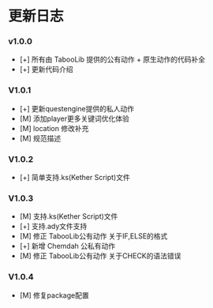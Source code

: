 # 更新日志
### v1.0.0 
- [+] 所有由 TabooLib 提供的公有动作 + 原生动作的代码补全
- [+] 更新代码介绍
### V1.0.1
- [+] 更新questengine提供的私人动作
- [M] 添加player更多关键词优化体验
- [M] location 修改补充
- [M] 规范描述
### V1.0.2
- [+] 简单支持.ks(Kether Script)文件
### V1.0.3

- [M] 支持.ks(Kether Script)文件
- [+] 支持.ady文件支持
- [M] 修正 TabooLib公有动作 关于IF,ELSE的格式
- [+] 新增 Chemdah 公私有动作
- [M] 修正 TabooLib公有动作 关于CHECK的语法错误

### V1.0.4

- [M] 修复package配置